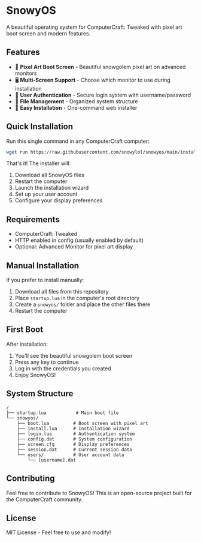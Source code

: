 # SnowyOS

A beautiful operating system for ComputerCraft: Tweaked with pixel art boot screen and modern features.

## Features

- 🎨 **Pixel Art Boot Screen** - Beautiful snowgolem pixel art on advanced monitors
- 🖥️ **Multi-Screen Support** - Choose which monitor to use during installation
- 🔐 **User Authentication** - Secure login system with username/password
- 📁 **File Management** - Organized system structure
- 🎯 **Easy Installation** - One-command web installer

## Quick Installation

Run this single command in any ComputerCraft computer:

```bash
wget run https://raw.githubusercontent.com/snowylol/snowyos/main/installer.lua
```

That's it! The installer will:
1. Download all SnowyOS files
2. Restart the computer
3. Launch the installation wizard
4. Set up your user account
5. Configure your display preferences

## Requirements

- ComputerCraft: Tweaked
- HTTP enabled in config (usually enabled by default)
- Optional: Advanced Monitor for pixel art display

## Manual Installation

If you prefer to install manually:

1. Download all files from this repository
2. Place `startup.lua` in the computer's root directory
3. Create a `snowyos/` folder and place the other files there
4. Restart the computer

## First Boot

After installation:
1. You'll see the beautiful snowgolem boot screen
2. Press any key to continue
3. Log in with the credentials you created
4. Enjoy SnowyOS!

## System Structure

```
/
├── startup.lua           # Main boot file
└── snowyos/
    ├── boot.lua         # Boot screen with pixel art
    ├── install.lua      # Installation wizard
    ├── login.lua        # Authentication system
    ├── config.dat       # System configuration
    ├── screen.cfg       # Display preferences
    ├── session.dat      # Current session data
    └── users/           # User account data
        └── [username].dat
```

## Contributing

Feel free to contribute to SnowyOS! This is an open-source project built for the ComputerCraft community.

## License

MIT License - Feel free to use and modify! 